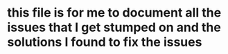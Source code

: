 # this file is for me to document all the issues that I get stumped on and the solutions I found to fix the issues
